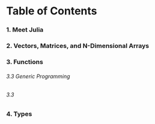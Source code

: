 # Table of Contents

### 1. Meet Julia

### 2. Vectors, Matrices, and N-Dimensional Arrays

### 3. Functions

######         3.3 Generic Programming

######         3.3

### 4. Types




